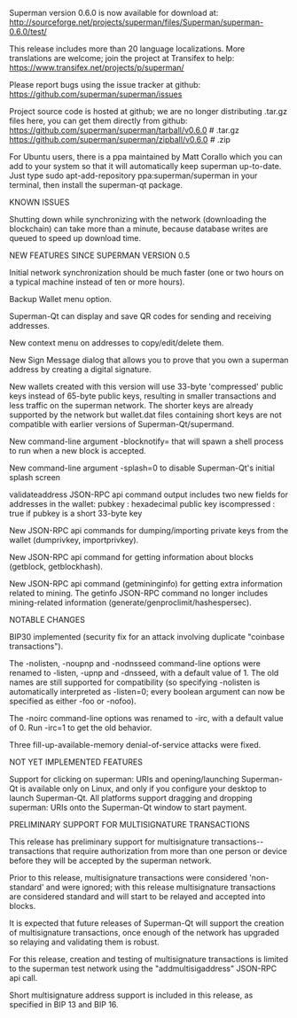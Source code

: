 Superman version 0.6.0 is now available for download at:
http://sourceforge.net/projects/superman/files/Superman/superman-0.6.0/test/

This release includes more than 20 language localizations.
More translations are welcome; join the
project at Transifex to help:
https://www.transifex.net/projects/p/superman/

Please report bugs using the issue tracker at github:
https://github.com/superman/superman/issues

Project source code is hosted at github; we are no longer
distributing .tar.gz files here, you can get them
directly from github:
https://github.com/superman/superman/tarball/v0.6.0  # .tar.gz
https://github.com/superman/superman/zipball/v0.6.0  # .zip

For Ubuntu users, there is a ppa maintained by Matt Corallo which
you can add to your system so that it will automatically keep
superman up-to-date.  Just type
sudo apt-add-repository ppa:superman/superman
in your terminal, then install the superman-qt package.


KNOWN ISSUES

Shutting down while synchronizing with the network
(downloading the blockchain) can take more than a minute,
because database writes are queued to speed up download
time.


NEW FEATURES SINCE SUPERMAN VERSION 0.5

Initial network synchronization should be much faster
(one or two hours on a typical machine instead of ten or more
hours).

Backup Wallet menu option.

Superman-Qt can display and save QR codes for sending
and receiving addresses.

New context menu on addresses to copy/edit/delete them.

New Sign Message dialog that allows you to prove that you
own a superman address by creating a digital
signature.

New wallets created with this version will
use 33-byte 'compressed' public keys instead of
65-byte public keys, resulting in smaller
transactions and less traffic on the superman
network. The shorter keys are already supported
by the network but wallet.dat files containing
short keys are not compatible with earlier
versions of Superman-Qt/supermand.

New command-line argument -blocknotify=<command>
that will spawn a shell process to run <command> 
when a new block is accepted.

New command-line argument -splash=0 to disable
Superman-Qt's initial splash screen

validateaddress JSON-RPC api command output includes
two new fields for addresses in the wallet:
pubkey : hexadecimal public key
iscompressed : true if pubkey is a short 33-byte key

New JSON-RPC api commands for dumping/importing
private keys from the wallet (dumprivkey, importprivkey).

New JSON-RPC api command for getting information about
blocks (getblock, getblockhash).

New JSON-RPC api command (getmininginfo) for getting
extra information related to mining. The getinfo
JSON-RPC command no longer includes mining-related
information (generate/genproclimit/hashespersec).



NOTABLE CHANGES

BIP30 implemented (security fix for an attack involving
duplicate "coinbase transactions").

The -nolisten, -noupnp and -nodnsseed command-line
options were renamed to -listen, -upnp and -dnsseed,
with a default value of 1. The old names are still
supported for compatibility (so specifying -nolisten
is automatically interpreted as -listen=0; every
boolean argument can now be specified as either
-foo or -nofoo).

The -noirc command-line options was renamed to
-irc, with a default value of 0. Run -irc=1 to
get the old behavior.

Three fill-up-available-memory denial-of-service
attacks were fixed.


NOT YET IMPLEMENTED FEATURES

Support for clicking on superman: URIs and
opening/launching Superman-Qt is available only on Linux,
and only if you configure your desktop to launch
Superman-Qt. All platforms support dragging and dropping
superman: URIs onto the Superman-Qt window to start
payment.


PRELIMINARY SUPPORT FOR MULTISIGNATURE TRANSACTIONS

This release has preliminary support for multisignature
transactions-- transactions that require authorization
from more than one person or device before they
will be accepted by the superman network.

Prior to this release, multisignature transactions
were considered 'non-standard' and were ignored;
with this release multisignature transactions are
considered standard and will start to be relayed
and accepted into blocks.

It is expected that future releases of Superman-Qt
will support the creation of multisignature transactions,
once enough of the network has upgraded so relaying
and validating them is robust.

For this release, creation and testing of multisignature
transactions is limited to the superman test network using
the "addmultisigaddress" JSON-RPC api call.

Short multisignature address support is included in this
release, as specified in BIP 13 and BIP 16.
